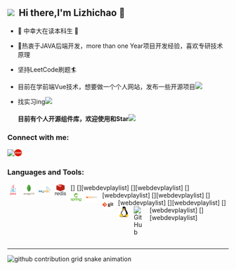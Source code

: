 ## <img src="https://camo.githubusercontent.com/ee9d678a838fdc800a7b1449bae75552c13bfa5afeb275eb6b315e02499c8ba0/68747470733a2f2f656d6f6a69732e736c61636b6d6f6a69732e636f6d2f656d6f6a69732f696d616765732f313533313834393433302f343234362f626c6f622d73756e676c61737365732e6769663f31353331383439343330"  width="60" style="padding-right:10px">Hi there,I'm Lizhichao 👋

* 🌱 中幸大在读本科生 🤣

* 💬热衷于JAVA后端开发，more than one Year项目开发经验，喜欢专研技术原理

* 坚持LeetCode刷题🏄

* 目前在学前端Vue技术，想要做一个个人网站，发布一些开源项目<img src="  https://camo.githubusercontent.com/2fa9a884d43000873de7a1c7f96f78971ce1e7af7e5fbf8aad7ec600974992e6/68747470733a2f2f6d656469612e67697068792e636f6d2f6d656469612f31326f75664342304d795a31476f2f67697068792e676966" style="padding-bottom:-10px;">

* 找实习ing<img src="  https://camo.githubusercontent.com/0df1c27a194a654fe3b03c9dfe318fb0c9a62e994ed1042e611408aa3f4fa3f6/68747470733a2f2f6d656469612e67697068792e636f6d2f6d656469612f6d47634e6a736657416a593541455a4e77362f67697068792e676966" width="60px">

  #### 目前有个人开源组件库，欢迎使用和Star<img src="https://camo.githubusercontent.com/870d765b5c096038f097185a0ffa08df4011c0491b8039f3a7d5eeebf4d82c7e/68747470733a2f2f6d656469612e67697068792e636f6d2f6d656469612f57556c706c634d704f43456d5447427442572f67697068792e676966" width="60px">

### Connect with me:

<a href="mailto:2658085068lzc@gmail.com"> <img src="https://cdn.icon-icons.com/icons2/2642/PNG/96/google_mail_gmail_logo_icon_159346.png" width="4.1%"/></a><a href="https://blog.csdn.net/x2658085067?spm=1000.2115.3001.5343"><img src="https://raw.githubusercontent.com/L-zhichao/L-zhichao/ce340292cafda8829b2754e6bf8eed866b2bdb5f/img/csdn.svg" width="3.3%"/></a> 

### Languages and Tools:

[<img align="left" alt="Visual Studio Code" width="26px" src="https://raw.githubusercontent.com/devicons/devicon/6910f0503efdd315c8f9b858234310c06e04d9c0/icons/java/java-original-wordmark.svg" style="padding-right:10px;" />] 
[<img align="left" alt="MongoDB" width="26px" src="https://raw.githubusercontent.com/devicons/devicon/6910f0503efdd315c8f9b858234310c06e04d9c0/icons/mongodb/mongodb-original-wordmark.svg" style="padding-right:10px;" />][webdevplaylist]
[<img align="left" alt="MongoDB" width="26px" src="https://raw.githubusercontent.com/devicons/devicon/6910f0503efdd315c8f9b858234310c06e04d9c0/icons/mysql/mysql-original-wordmark.svg" style="padding-right:10px;" />][webdevplaylist]
[<img align="left" alt="MongoDB" width="26px" src="https://raw.githubusercontent.com/devicons/devicon/6910f0503efdd315c8f9b858234310c06e04d9c0/icons/redis/redis-original-wordmark.svg" style="padding-right:10px;" />][webdevplaylist]
[<img align="left" alt="MongoDB" width="26px" src="https://raw.githubusercontent.com/devicons/devicon/6910f0503efdd315c8f9b858234310c06e04d9c0/icons/spring/spring-original-wordmark.svg" style="padding-right:10px;" />][webdevplaylist]
[<img align="left" alt="MongoDB" width="26px" src="https://raw.githubusercontent.com/devicons/devicon/6910f0503efdd315c8f9b858234310c06e04d9c0/icons/rabbitmq/rabbitmq-original-wordmark.svg" style="padding-right:10px;" />][webdevplaylist]
[<img align="left" alt="MongoDB" width="26px" src="https://raw.githubusercontent.com/devicons/devicon/6910f0503efdd315c8f9b858234310c06e04d9c0/icons/git/git-original-wordmark.svg" style="padding-right:10px;" />][webdevplaylist]
[<img align="left" alt="MongoDB" width="26px" src="https://raw.githubusercontent.com/devicons/devicon/6910f0503efdd315c8f9b858234310c06e04d9c0/icons/linux/linux-original.svg" style="padding-right:10px;" />][webdevplaylist]
[<img align="left" alt="GitHub" width="26px" src="https://user-images.githubusercontent.com/3369400/139448065-39a229ba-4b06-434b-bc67-616e2ed80c8f.png" style="padding-right:10px;" />][webdevplaylist]

<br />
<br />


---

<picture>
  <source
    media="(prefers-color-scheme: dark)"
    srcset="https://raw.githubusercontent.com/L-zhichiao/snk/output/github-contribution-grid-snake-dark.svg"
  />
  <source
    media="(prefers-color-scheme: light)"
    srcset="https://raw.githubusercontent.com/L-zhichao/snk/output/github-contribution-grid-snake.svg"
  />
  <img
    alt="github contribution grid snake animation"
    src="https://raw.githubusercontent.com/L-zhichao/snk/output/github-contribution-grid-snake.svg"
  />
</picture>

